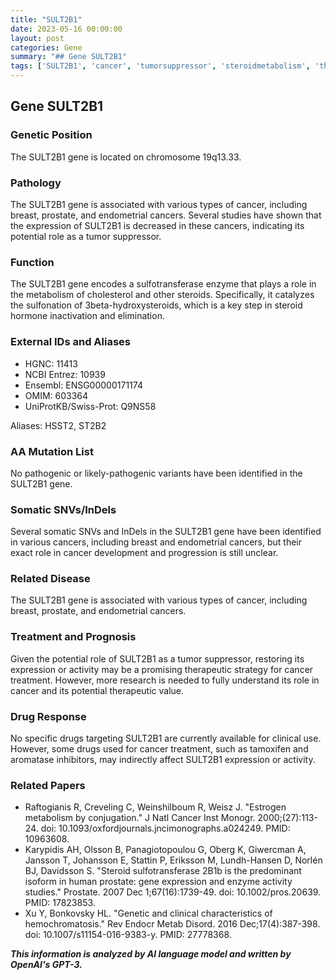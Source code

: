```yaml
---
title: "SULT2B1"
date: 2023-05-16 00:00:00
layout: post
categories: Gene
summary: "## Gene SULT2B1"
tags: ['SULT2B1', 'cancer', 'tumorsuppressor', 'steroidmetabolism', 'therapeuticstrategy', 'drugresponse', 'somaticmutations', 'geneticinformation']
---
```


## Gene SULT2B1

### Genetic Position

The SULT2B1 gene is located on chromosome 19q13.33.

### Pathology

The SULT2B1 gene is associated with various types of cancer, including breast, prostate, and endometrial cancers. Several studies have shown that the expression of SULT2B1 is decreased in these cancers, indicating its potential role as a tumor suppressor.

### Function

The SULT2B1 gene encodes a sulfotransferase enzyme that plays a role in the metabolism of cholesterol and other steroids. Specifically, it catalyzes the sulfonation of 3beta-hydroxysteroids, which is a key step in steroid hormone inactivation and elimination.

### External IDs and Aliases

- HGNC: 11413
- NCBI Entrez: 10939
- Ensembl: ENSG00000171174
- OMIM: 603364
- UniProtKB/Swiss-Prot: Q9NS58

Aliases: HSST2, ST2B2

### AA Mutation List

No pathogenic or likely-pathogenic variants have been identified in the SULT2B1 gene.

### Somatic SNVs/InDels

Several somatic SNVs and InDels in the SULT2B1 gene have been identified in various cancers, including breast and endometrial cancers, but their exact role in cancer development and progression is still unclear.

### Related Disease

The SULT2B1 gene is associated with various types of cancer, including breast, prostate, and endometrial cancers.

### Treatment and Prognosis

Given the potential role of SULT2B1 as a tumor suppressor, restoring its expression or activity may be a promising therapeutic strategy for cancer treatment. However, more research is needed to fully understand its role in cancer and its potential therapeutic value.

### Drug Response

No specific drugs targeting SULT2B1 are currently available for clinical use. However, some drugs used for cancer treatment, such as tamoxifen and aromatase inhibitors, may indirectly affect SULT2B1 expression or activity.

### Related Papers

- Raftogianis R, Creveling C, Weinshilboum R, Weisz J. "Estrogen metabolism by conjugation." J Natl Cancer Inst Monogr. 2000;(27):113-24. doi: 10.1093/oxfordjournals.jncimonographs.a024249. PMID: 10963608.
- Karypidis AH, Olsson B, Panagiotopoulou G, Oberg K, Giwercman A, Jansson T, Johansson E, Stattin P, Eriksson M, Lundh-Hansen D, Norlén BJ, Davidsson S. "Steroid sulfotransferase 2B1b is the predominant isoform in human prostate: gene expression and enzyme activity studies." Prostate. 2007 Dec 1;67(16):1739-49. doi: 10.1002/pros.20639. PMID: 17823853.
- Xu Y, Bonkovsky HL. "Genetic and clinical characteristics of hemochromatosis." Rev Endocr Metab Disord. 2016 Dec;17(4):387-398. doi: 10.1007/s11154-016-9383-y. PMID: 27778368.

**_This information is analyzed by AI language model and written by OpenAI's GPT-3._**